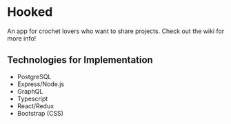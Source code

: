 # Hooked

An app for crochet lovers who want to share projects.  Check out the wiki for more info!

## Technologies for Implementation

* PostgreSQL
* Express/Node.js
* GraphQL
* Typescript
* React/Redux
* Bootstrap (CSS)

